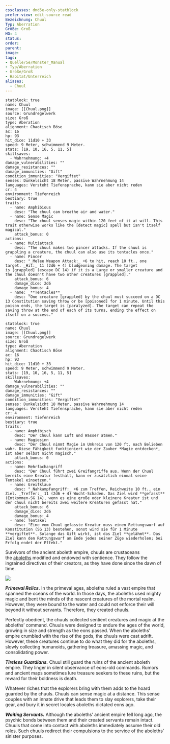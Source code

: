 ```yaml
---
cssclasses: dnd5e-only-statblock
prefer-view: edit-source read
Bezeichnung: Chuul
Typ: Aberration
Größe: Groß
HG: 4
status:
order:
parent:
image: 
tags:
- Quelle/5e/Monster_Manual
- Typ/Aberration
- Größe/Groß
- Habitat/Unterreich
aliases:
  - Chuul
---
```

```statblock
statblock: true
name: Chuul
image: [[Chuul.png]]
source: Grundregelwerk
size: Groß
type: Aberation
alignment: Chaotisch Böse
ac: 16
hp: 93
hit_dice: 11d10 + 33
speed: 9 Meter, schwimmend 9 Meter.
stats: [19, 10, 16, 5, 11, 5]
skillsaves:
  - Wahrnehmung: +4
damage_vulnerabilities: ""
damage_resistances: ""
damage_immunities: "Gift"
condition_immunities: "Vergiftet"
senses: Dunkelsicht 18 Meter, passive Wahrnehmung 14
languages: Versteht Tiefensprache, kann sie aber nicht reden
cr: 4
environment: Tiefenreich
bestiary: true
traits:
  - name: Amphibious
    desc: "The chuul can breathe air and water."
  - name: Sense Magic
    desc: "The chuul senses magic within 120 feet of it at will. This trait otherwise works like the [detect magic] spell but isn't itself magical."
    attack_bonus: 0
actions:
  - name: Multiattack
    desc: "The chuul makes two pincer attacks. If the chuul is grappling a creature, the chuul can also use its tentacles once."
  - name: Pincer
    desc: "_Melee Weapon Attack:_ +6 to hit, reach 10 ft., one target. _Hit:_ 11 (2d6 + 4) bludgeoning damage. The target is [grappled] (escape DC 14) if it is a Large or smaller creature and the chuul doesn't have two other creatures [grappled]."
    attack_bonus: 6
    damage_dice: 2d6
    damage_bonus: 4
  - name: _**Tentacles**_
    desc: "One creature [grappled] by the chuul must succeed on a DC 13 Constitution saving throw or be [poisoned] for 1 minute. Until this poison ends, the target is [paralyzed]. The target can repeat the saving throw at the end of each of its turns, ending the effect on itself on a success."
```

```statblock
statblock: true
name: Chuul
image: [[Chuul.png]]
source: Grundregelwerk
size: Groß
type: Aberration
alignment: Chaotisch Böse
ac: 16
hp: 93
hit_dice: 11d10 + 33
speed: 9 Meter, schwimmend 9 Meter.
stats: [19, 10, 16, 5, 11, 5]
skillsaves:
  - Wahrnehmung: +4
damage_vulnerabilities: ""
damage_resistances: ""
damage_immunities: "Gift"
condition_immunities: "Vergiftet"
senses: Dunkelsicht 18 Meter, passive Wahrnehmung 14
languages: Versteht Tiefensprache, kann sie aber nicht reden
cr: 4
environment: Tiefenreich
bestiary: true
traits:
  - name: Amphibisch
    desc: "Der Chuul kann Luft und Wasser atmen."
  - name: Magiesinn
    desc: "Der Chuul nimmt Magie im Umkreis von 120 ft. nach Belieben wahr. Diese Fähigkeit funktioniert wie der Zauber *Magie entdecken*, ist aber selbst nicht magisch."
    attack_bonus: 0
actions:
  - name: Mehrfachangriff
    desc: "Der Chuul führt zwei Greifangriffe aus. Wenn der Chuul bereits eine Kreatur festhält, kann er zusätzlich einmal seine Tentakel einsetzen."
  - name: Greifklaue
    desc: "_Nahkampfangriff:_ +6 zum Treffen, Reichweite 10 ft., ein Ziel. _Treffer:_ 11 (2d6 + 4) Wucht-Schaden. Das Ziel wird **gefasst** (Entkommen‑SG 14), wenn es eine große oder kleinere Kreatur ist und der Chuul nicht bereits zwei weitere Kreaturen gefasst hat."
    attack_bonus: 6
    damage_dice: 2d6
    damage_bonus: 4
  - name: Tentakel
    desc: "Eine vom Chuul gefasste Kreatur muss einen Rettungswurf auf Konstitution (SG 13) bestehen, sonst wird sie für 1 Minute **vergiftet**. Solange das Gift wirkt, ist das Ziel **gelähmt**. Das Ziel kann den Rettungswurf am Ende jedes seiner Züge wiederholen; bei Erfolg endet der Effekt."
```

Survivors of the ancient aboleth empire, chuuls are crustaceans the [aboleths](https://www.dndbeyond.com/monsters/16762-aboleth) modified and endowed with sentience. They follow the ingrained directives of their creators, as they have done since the dawn of time.

![](pictures/Chuul.webp#token)

_**Primeval Relics.**_ In the primeval ages, aboleths ruled a vast empire that spanned the oceans of the world. In those days, the aboleths used mighty magic and bent the minds of the nascent creatures of the mortal realm. However, they were bound to the water and could not enforce their will beyond it without servants. Therefore, they created chuuls.

Perfectly obedient, the chuuls collected sentient creatures and magic at the aboleths’ command. Chuuls were designed to endure the ages of the world, growing in size and strength as the eons passed. When the aboleths’ empire crumbled with the rise of the gods, the chuuls were cast adrift. However, these creatures continue to do what they did for the aboleths, slowly collecting humanoids, gathering treasure, amassing magic, and consolidating power.

_**Tireless Guardians.**_ Chuul still guard the ruins of the ancient aboleth empire. They linger in silent observance of eons-old commands. Rumors and ancient maps sometimes lure treasure seekers to these ruins, but the reward for their boldness is death.

Whatever riches that the explorers bring with them adds to the hoard guarded by the chuuls. Chuuls can sense magic at a distance. This sense couples with an innate drive that leads them to slay explorers, take their gear, and bury it in secret locales aboleths dictated eons ago.

_**Waiting Servants.**_ Although the aboleths’ ancient empire fell long ago, the psychic bonds between them and their created servants remain intact. Chuuls that come into contact with aboleths immediately assume their old roles. Such chuuls redirect their compulsions to the service of the aboleths’ sinister purposes.